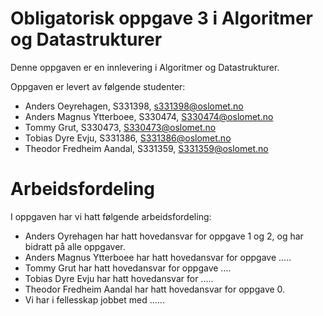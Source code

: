 # Obligatorisk oppgave 3 i Algoritmer og Datastrukturer

Denne oppgaven er en innlevering i Algoritmer og Datastrukturer.

Oppgaven er levert av følgende studenter:
* Anders Oeyrehagen, S331398, s331398@oslomet.no
* Anders Magnus Ytterboee, S330474, S330474@oslomet.no
* Tommy Grut, S330473, S330473@oslomet.no
* Tobias Dyre Evju, S331386, S331386@oslomet.no
* Theodor Fredheim Aandal, S331359, S331359@oslomet.no


# Arbeidsfordeling

I oppgaven har vi hatt følgende arbeidsfordeling:
* Anders Oyrehagen har hatt hovedansvar for oppgave 1 og 2, og har bidratt på alle oppgaver.
* Anders Magnus Ytterboee har hatt hovedansvar for oppgave .....
* Tommy Grut har hatt hovedansvar for oppgave ....
* Tobias Dyre Evju har hatt hovedansvar for .....
* Theodor Fredheim Aandal har hatt hovedansvar for oppgave 0.
* Vi har i fellesskap jobbet med ......

